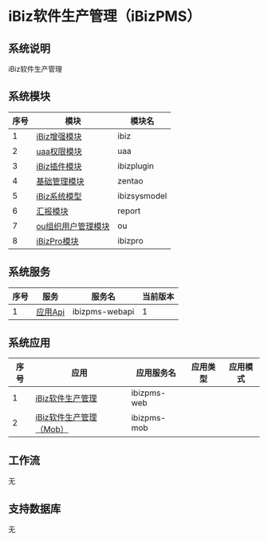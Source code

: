 # iBiz软件生产管理（iBizPMS）
## 系统说明
iBiz软件生产管理

## 系统模块
| 序号 | 模块 | 模块名 |
| ---- | ---- | ---- |
| 1 | [iBiz增强模块](module/ibiz) | ibiz |
| 2 | [uaa权限模块](module/uaa) | uaa |
| 3 | [iBiz插件模块](module/ibizplugin) | ibizplugin |
| 4 | [基础管理模块](module/zentao) | zentao |
| 5 | [iBiz系统模型](module/ibizsysmodel) | ibizsysmodel |
| 6 | [汇报模块](module/report) | report |
| 7 | [ou组织用户管理模块](module/ou) | ou |
| 8 | [iBizPro模块](module/ibizpro) | ibizpro |

## 系统服务
| 序号 | 服务 | 服务名 | 当前版本 |
| ---- | ---- | ---- | ---- |
| 1 | [应用Api](service/webapi/webapi_v1) | ibizpms-webapi | 1 |

## 系统应用
| 序号 | 应用 | 应用服务名 | 应用类型 | 应用模式 |
| ---- | ---- | ---- | ---- | ---- |
| 1 | [iBiz软件生产管理](app/web) | ibizpms-web |  |  |
| 2 | [iBiz软件生产管理（Mob）](app/mob) | ibizpms-mob |  |  |

## 工作流
无

## 支持数据库
无
